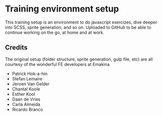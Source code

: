 # Training environment setup
This training setup is an environment to do javascript exercizes, dive deeper into SCSS, sprite generation, and so on. Uploaded to GitHub to be able to continue working on the go, at home and at work.

## Credits
The original setup (folder structure, sprite generation, gulp file, etc) are all courtesy of the wonderful FE developers at Emakina.

* Patrick Hok-a-hin
* Stefan Lemaire
* Jeroen Van Gelder
* Chantal Koole
* Esther Kool
* Daan de Vries
* Carla Almeida
* Ricardo Branco
